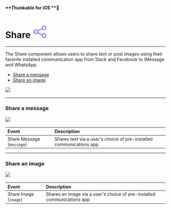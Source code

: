 #### **Thunkable for iOS **

# Share ![](/assets/iOSviewIconSharing.png)

---

The Share component allows users to share text or post images using their favorite installed communication app from Slack and Facebook to iMessage and WhatsApp.

* [Share a message](#share-a-message)
* [Share an image](#share-an-image)

![](/assets/share-component-✕-fig-1.png)

---

### Share a message

![](/assets/share-component-✕-fig-2.png)

| Event | Description |
| :--- | :--- |
| Share Message \(`message`\) | Shares text via a user's choice of pre-installed communications app |

---

### Share an image

![](/assets/share-component-✕-fig-3.png)

| Event | Description |
| :--- | :--- |
| Share Image \(`image`\) | Shares an image via a user's choice of pre-installed communications app |





